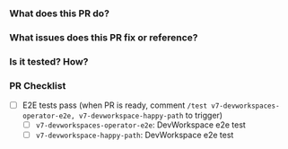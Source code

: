 ### What does this PR do?


### What issues does this PR fix or reference?


### Is it tested? How?
<!-- Please provide instructions here how reviewer can test your changes if applicable -->

### PR Checklist

- [ ] E2E tests pass (when PR is ready, comment `/test v7-devworkspaces-operator-e2e, v7-devworkspace-happy-path` to trigger)
    - [ ] `v7-devworkspaces-operator-e2e`: DevWorkspace e2e test
    - [ ] `v7-devworkspace-happy-path`: DevWorkspace e2e test
